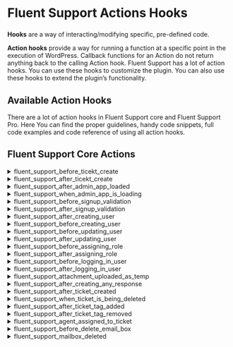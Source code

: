 # Fluent Support Actions Hooks

###

<Badge type="info" text="Fluent Support Core" /> <Badge type="tip" text="Intermediate" />

[//]: # (what is hook?)
**Hooks** are a way of interacting/modifying specific, pre-defined code.

**Action hooks** provide a way for running a function at a specific point in the execution of WordPress.
Callback functions for an Action do not return anything back to the calling Action hook.
Fluent Support has a lot of action hooks. You can use these hooks to customize the plugin. You can also use these hooks to
extend the plugin’s
functionality.

## Available Action Hooks
There are a lot of action hooks in Fluent Support core and Fluent Support Pro.
Here You can find the proper guidelines, handy code snippets, full code examples and code reference of using all action hooks.

## Fluent Support Core Actions

[//]: # (0)
<details class="fs-docs-collapse">

<summary class="fs-docs-title">fluent_support_before_ticekt_create</summary>
<hr>
<div class="fs-docs-content">
This action will run to get the ticket and customer data before ticket create.

**Parameters**

- '$ticket' (object) Ticket object
- '$customer' (object) Customer object

**Usage**

```php
add_action('fluent_support/before_ticket_create', function ($ticket, $customer) {
     // ...do something
}, 20, 2);
```

**Reference**

`do_action('fluent_support/before_ticket_create', $ticketData, $customer)`

This action is located in <br>
`fluent-support/app/Http/Services/CustomerPortalService.php`,
`fluent-support/app/Http/Models/Ticket.php`, 
`fluent-support/app/Services/Integrations/FluentForm/FeedIntegration` ,
`fluent-support/app/Services/Integrations/FluentCrm/CreateTicketAction` ,
`fluent-support-pro/app/Services/Integrations/FluentEmailPiping/ByMailHandler`
</div>

</details>

[//]: # (1)
<details class="fs-docs-collapse">

<summary class="fs-docs-title">fluent_support_after_ticekt_create</summary>
<hr>
<div class="fs-docs-content">
This action will run to get the ticket and customer data.

**Parameters**

- '$ticket' (object) Ticket object
- '$customer' (object) Customer object

**Usage**

```php
add_action('fluent_support/ticket_created', function ($ticket, $customer) {
     // ...do something
}, 20, 2);
```

**Reference**

`do_action('fluent_support/ticket_created', $ticket, $customer)`

This action is located in <br>
`fluent-support/app/Http/Services/CustomerPortalService.php`,
`fluent-support/app/Http/Models/Ticket.php`, 
`fluent-support/app/Services/Integrations/FluentForm/FeedIntegration` ,
`fluent-support/app/Services/Integrations/FluentCrm/CreateTicketAction` ,
`fluent-support-pro/app/Services/Integrations/FluentEmailPiping/ByMailHandler`

</div>

</details>

[//]: # (2)
<details class="fs-docs-collapse">

<summary class="fs-docs-title">fluent_support_after_admin_app_loaded</summary>
<hr>
<div class="fs-docs-content">
This action fires after fluent support admin app is loaded.

**Parameters**
- '$app' (object) App Instance

**Usage**

```php
add_action('fluent_support/admin_app_loaded', function ($app) {
     // ...do something
}, 10, 1);
```

**Reference**

`do_action('fluent_support/admin_app_loaded', $app)`

This action is located in <br>
`fluent-support/app/Hooks/Handlers/Menu.php`
</div>

</details>

[//]: # (3)
<details class="fs-docs-collapse">

<summary class="fs-docs-title">fluent_support_when_admin_app_is_loading</summary>
<hr>
<div class="fs-docs-content">
This action fires when fluent support admin app is loading.

**Parameters**
- '$app' (object) App Instance

**Usage**

```php
add_action('fluent_support_loading_app', function ($app) {
     // ...do something
}, 10, 1);
```

**Reference**

`do_action('fluent_support_loading_app', $app`

This action is located in <br>
`fluent-support/app/Hooks/Handlers/Menu.php`
</div>

</details>

[//]: # (4)
<details class="fs-docs-collapse">

<summary class="fs-docs-title">fluent_support_before_signup_validation</summary>
<hr>
<div class="fs-docs-content">
This action fires before fluent support user signup.

**Parameters**
- '$formData' (array) User form data

**Usage**

```php
add_action('fluent_support/before_signup_validation', function ($formData) {
     // ...do something
}, 10, 1);
```

**Reference**

`do_action('fluent_support/before_signup_validation', $formData)`

This action is located in <br>
`fluent-support/app/Http/Controllers/AuthController.php`
</div>

</details>

[//]: # (5)
<details class="fs-docs-collapse">

<summary class="fs-docs-title">fluent_support_after_signup_validation</summary>
<hr>
<div class="fs-docs-content">
This action fires after fluent support user signup.

**Parameters**
- '$formData' (array) User form data

**Usage**

```php
add_action('fluent_support/after_signup_validation', function ($formData) {
     // ...do something
}, 10, 1);
```

**Reference**

`do_action('fluent_support/after_signup_validation', $formData)`

This action is located in <br>
`fluent-support/app/Http/Controllers/AuthController.php`
</div>

</details>

[//]: # (6)
<details class="fs-docs-collapse">

<summary class="fs-docs-title">fluent_support_after_creating_user</summary>
<hr>
<div class="fs-docs-content">
This action fires after creating a WP user from ticket sign up form.

**Parameters**
- '$formData' (array) User form data

**Usage**

```php
add_action('fluent_support/after_creating_user', function () {
     // ...do something
});
```

**Reference**

`do_action('fluent_support/after_creating_user')`

This action is located in <br>
`fluent-support/app/Http/Controllers/AuthController.php`
</div>

</details>

[//]: # (7)
<details class="fs-docs-collapse">

<summary class="fs-docs-title">fluent_support_before_creating_user</summary>
<hr>
<div class="fs-docs-content">
This action is triggered before the creation of a WordPress user from the ticket sign-up form.

**Parameters**
- '$userName' (string) Username of the user
- '$password' (string) Password for the user account
- '$email' (string) Email address associated with the user account

**Usage**

```php
add_action('fluent_support/before_creating_user', function ($userName, $password, $email) {
     // ...do something
}, 10, 3);
```

**Reference**

`do_action('fluent_support/before_creating_user', $userName, $password, $email)`

This action is located in <br>
`fluent-support/app/Http/Controllers/AuthController.php`
</div>

</details>

[//]: # (8)
<details class="fs-docs-collapse">

<summary class="fs-docs-title">fluent_support_before_updating_user</summary>
<hr>
<div class="fs-docs-content">
This action is triggered before updating user data.

**Parameters**
- '$data' (array) User data

**Usage**

```php
add_action('fluent_support/before_updating_user', function ($data) {
     // ...do something
}, 10, 1);
```

**Reference**

`do_action('fluent_support/before_updating_user', $data)`

This action is located in <br>
`fluent-support/app/Http/Controllers/AuthController.php`
</div>

</details>

[//]: # (9)
<details class="fs-docs-collapse">

<summary class="fs-docs-title">fluent_support_after_updating_user</summary>
<hr>
<div class="fs-docs-content">
This action is triggered after updating user data.

**Parameters**
- '$data' (array) User data

**Usage**

```php
add_action('fluent_support/after_updating_user', function ($data) {
     // ...do something
}, 10, 1);
```

**Reference**

`do_action('fluent_support/after_updating_user', $data)`

This action is located in <br>
`fluent-support/app/Http/Controllers/AuthController.php`
</div>

</details>

[//]: # (10)
<details class="fs-docs-collapse">

<summary class="fs-docs-title">fluent_support_before_assigning_role</summary>
<hr>
<div class="fs-docs-content">
This action is triggered before assigning a role to a user.

**Parameters**
- '$user' (array) User data

**Usage**

```php
add_action('fluent_support/before_assigning_role', function ($user) {
     // ...do something
}, 10, 1);
```

**Reference**

`do_action('fluent_support/before_assigning_role', $user)`

This action is located in <br>
`fluent-support/app/Http/Controllers/AuthController.php`
</div>

</details>

[//]: # (11)
<details class="fs-docs-collapse">

<summary class="fs-docs-title">fluent_support_after_assigning_role</summary>
<hr>
<div class="fs-docs-content">
This action is triggered after assigning a role to a user.

**Parameters**
- '$user' (array) User data

**Usage**

```php
add_action('fluent_support/after_assigning_role', function ($user) {
     // ...do something
}, 10, 1);
```

**Reference**

`do_action('fluent_support/after_assigning_role', $user)`

This action is located in <br>
`fluent-support/app/Http/Controllers/AuthController.php`
</div>

</details>

[//]: # (12)
<details class="fs-docs-collapse">

<summary class="fs-docs-title">fluent_support_before_logging_in_user</summary>
<hr>
<div class="fs-docs-content">
This action is triggered before a user logs in.

**Parameters**
- '$userId' (integer) User ID

**Usage**

```php
add_action('fluent_support/before_logging_in_user', function ($userId) {
     // ...do something
}, 10, 1);
```

**Reference**

`do_action('fluent_support/before_logging_in_user', $userId)`

This action is located in <br>
`fluent-support/app/Http/Controllers/AuthController.php`
</div>

</details>

[//]: # (13)
<details class="fs-docs-collapse">

<summary class="fs-docs-title">fluent_support_after_logging_in_user</summary>
<hr>
<div class="fs-docs-content">
This action is triggered after a user logs in.

**Parameters**
- '$userId' (integer) User ID

**Usage**

```php
add_action('fluent_support/after_logging_in_user', function ($userId) {
     // ...do something
}, 10, 1);
```

**Reference**

`do_action('fluent_support/after_logging_in_user', $userId)`

This action is located in <br>
`fluent-support/app/Http/Controllers/AuthController.php`
</div>

</details>

[//]: # (14)
<details class="fs-docs-collapse">

<summary class="fs-docs-title">fluent_support_attachment_uploaded_as_temp</summary>
<hr>
<div class="fs-docs-content">
This action is triggered when attachment uploaded as temporary. asdet

**Parameters**
- '$attachment' (object) Attachment data
- 'ticketId' (integer) Ticket ID

**Usage**

```php
add_action('fluent_support/attachment_uploaded_as_temp', function ($attachment, $ticketId) {
     // ...do something
}, 10, 2);
```

**Reference**

`do_action('fluent_support/attachment_uploaded_as_temp', $attachment, $ticketId)`

This action is located in <br>
`fluent-support/app/Http/Controllers/UploaderController.php`
</div>

</details>

[//]: # (15)
<details class="fs-docs-collapse">

<summary class="fs-docs-title">fluent_support_after_creating_any_response</summary>
<hr>
<div class="fs-docs-content">
This action is triggered after creating any response.

**Parameters**
- '$createdResponse' (object) Response data
- '$ticket' (object) Ticket data
- '$person' (object) Person data

**Usage**

```php
add_action('fluent_support/' . $conversationType . '_added_by_' . $person->person_type,
function($createdResponse, $ticket, $person) {
   // Do your stuff here
}, 20, 3);
```

**Note:** `$conversationType` is a dynamically assigned conversation type. Here, `$person->person_type denotes` the type of person, whether it be an agent, user, etc.

**Reference**

`do_action('fluent_support/' . $conversationType . '_added_by_' . $person->person_type, $response, $ticket, $person)`

This action is located in <br>
`fluent-support/app/Models/Conversation.php`
</div>

</details>

[//]: # (16)
<details class="fs-docs-collapse">

<summary class="fs-docs-title">fluent_support_after_ticket_created</summary>
<hr>
<div class="fs-docs-content">
This action is triggered after creating any customer.

**Parameters**
- '$customer' (object) Customer data

**Usage**

```php
add_action('fluent_support/customer_created', function ($customer) {
     // ...do something
}, 10, 1);
```
**Reference**

`do_action('fluent_support/customer_created', $customer)`

This action is located in <br>
`fluent-support/app/Models/Customer.php`
</div>

</details>

[//]: # (17)
<details class="fs-docs-collapse">

<summary class="fs-docs-title">fluent_support_when_ticket_is_being_deleted</summary>
<hr>
<div class="fs-docs-content">
This action is triggered when a ticket is being deleted.

**Parameters**
- '$ticket' (object) Ticket data

**Usage**

```php
add_action('fluent_support/deleting_ticket', function ($ticket) {
     // ...do something
}, 10, 1);
```
**Reference**

`do_action('fluent_support/deleting_ticket', $this)`

This action is located in <br>
`fluent-support/app/Models/Ticket.php`
</div>

</details>

[//]: # (18)
<details class="fs-docs-collapse">

<summary class="fs-docs-title">fluent_support_after_ticket_tag_added</summary>
<hr>
<div class="fs-docs-content">
This action is triggered after a ticket tag is added

**Parameters**
- '$tagId' (integer) Tag ID
- '$ticket' (object) Ticket data


**Usage**

```php
add_action('fluent_support/ticket_tag_added', function ($tagId, $ticket) {
     // ...do something
}, 10, 2);
```
**Reference**

`do_action('fluent_support/ticket_tag_added', $tagId, $this)`

This action is located in <br>
`fluent-support/app/Models/Ticket.php`
</div>

</details>

[//]: # (19)
<details class="fs-docs-collapse">

<summary class="fs-docs-title">fluent_support_after_ticket_tag_removed</summary>
<hr>
<div class="fs-docs-content">
This action is triggered after a ticket tag is removed

**Parameters**
- '$tagId' (integer) Tag ID
- '$ticket' (object) Ticket data


**Usage**

```php
add_action('fluent_support/ticket_tag_removed', function ($tagId, $ticket) {
     // ...do something
}, 10, 2);
```
**Reference**

`do_action('fluent_support/ticket_tag_removed', $tagId, $this)`

This action is located in <br>
`fluent-support/app/Models/Ticket.php`
</div>

</details>


[//]: # (21)
<details class="fs-docs-collapse">

<summary class="fs-docs-title">fluent_support_agent_assigned_to_ticket</summary>
<hr>
<div class="fs-docs-content">
This action is triggered after a ticket is assigned to an agent.

**Parameters**
- '$ticket' (integer) Ticket data
- '$customer' (object) Customer data
- '$agent' (object) Agent data


**Usage**

```php
add_action('fluent_support/agent_assigned_to_ticket', function ($ticket, $customer, $agent) {
     // ...do something
}, 10, 3);
```
**Reference**

`do_action('fluent_support/agent_assigned_to_ticket', $ticket->agent, $ticket, $assigner)`

This action is located in <br>
`fluent-support/app/Models/Ticket.php`,
`fluent-support/app/Services/Tickets/ResponseService.php`,
`fluent-support-pro/app/Services/Workflow/ActionRunner.php`
</div>

</details>

[//]: # (22)
<details class="fs-docs-collapse">

<summary class="fs-docs-title">fluent_support_before_delete_email_box</summary>
<hr>
<div class="fs-docs-content">
This action is triggered before deleting a mailbox.

**Parameters**
- '$box' (object) Mailbox data
- '$fallbackBox' (object) Fallback Mailbox data

**Usage**

```php
add_action('fluent_support/before_delete_email_box', function ($box, $fallbackBox) {
     // ...do something
}, 10, 2);
```
**Reference**

`do_action('fluent_support/before_delete_email_box', $box, $fallbackBox)`

This action is located in <br>
`fluent-support/app/Services/MailerInbox/MailBoxService.php`

</div>

</details>

[//]: # (23)
<details class="fs-docs-collapse">

<summary class="fs-docs-title">fluent_support_mailbox_deleted</summary>
<hr>
<div class="fs-docs-content">
This action is triggered after deleting a mailbox.

**Parameters**
- '$mailBoxId' (integer) Mailbox ID
- '$fallbackBox' (object) Fallback Mailbox data

**Usage**

```php
add_action('fluent_support/mailbox_deleted', function ($mailBoxId, $fallbackBox) {
     // ...do something
}, 10, 2);
```
**Reference**

`do_action('fluent_support/mailbox_deleted', $mailBoxId, $fallbackBox)`

This action is located in <br>
`fluent-support/app/Services/MailerInbox/MailBoxService.php`

</div>

</details>





      













